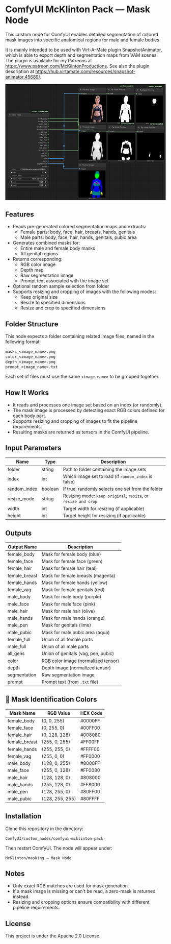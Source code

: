 # ComfyUI McKlinton Pack — Mask Node

This custom node for ComfyUI enables detailed segmentation of colored mask images into specific anatomical regions for male and female bodies.

It is mainly intended to be used with Virt-A-Mate plugin SnapshotAnimator, which is able to export depth and segmentation maps from VAM scenes. The plugin is available for my Patreons at https://www.patreon.com/McKlintonProductions. See also the plugin description at https://hub.virtamate.com/resources/snapshot-animator.45689/.

<img src="./images/masknode.png" alt="Mask Node" width="600">

## Features

- Reads pre-generated colored segmentation maps and extracts:
  - Female parts: body, face, hair, breasts, hands, genitals
  - Male parts: body, face, hair, hands, genitals, pubic area
- Generates combined masks for:
  - Entire male and female body masks
  - All genital regions
- Returns corresponding:
  - RGB color image
  - Depth map
  - Raw segmentation image
  - Prompt text associated with the image set
- Optional random sample selection from folder
- Supports resizing and cropping of images with the following modes:
  - Keep original size
  - Resize to specified dimensions
  - Resize and crop to specified dimensions

## Folder Structure

This node expects a folder containing related image files, named in the following format:

    masks_<image_name>.png
    color_<image_name>.png
    depth_<image_name>.png
    prompt_<image_name>.txt

Each set of files must use the same `<image_name>` to be grouped together.

## How It Works

- It reads and processes one image set based on an index (or randomly).
- The mask image is processed by detecting exact RGB colors defined for each body part.
- Supports resizing and cropping of images to fit the pipeline requirements.
- Resulting masks are returned as tensors in the ComfyUI pipeline.

## Input Parameters

| Name           | Type     | Description                                             |
|----------------|----------|---------------------------------------------------------|
| folder         | string   | Path to folder containing the image sets                |
| index          | int      | Which image set to load (if `random_index` is false)    |
| random_index   | boolean  | If true, randomly selects one set from the folder       |
| resize_mode    | string   | Resizing mode: `keep original`, `resize`, or `resize and crop` |
| width          | int      | Target width for resizing (if applicable)              |
| height         | int      | Target height for resizing (if applicable)             |

## Outputs

| Output Name      | Description                          |
|------------------|--------------------------------------|
| female_body      | Mask for female body (blue)          |
| female_face      | Mask for female face (green)         |
| female_hair      | Mask for female hair (teal)          |
| female_breast    | Mask for female breasts (magenta)    |
| female_hands     | Mask for female hands (yellow)       |
| female_vag       | Mask for female genitals (red)       |
| male_body        | Mask for male body (purple)          |
| male_face        | Mask for male face (pink)            |
| male_hair        | Mask for male hair (olive)           |
| male_hands       | Mask for male hands (orange)         |
| male_pen         | Mask for genitals (lime)             |
| male_pubic       | Mask for male pubic area (aqua)      |
| female_full      | Union of all female parts            |
| male_full        | Union of all male parts              |
| all_gens         | Union of genitals (vag, pen, pubic)  |
| color            | RGB color image (normalized tensor)  |
| depth            | Depth image (normalized tensor)      |
| segmentation     | Raw segmentation image               |
| prompt           | Prompt text (from `.txt` file)       |

## 🎨 Mask Identification Colors

| Mask    Name     | RGB Value        | HEX Code   |
|------------------|-------------------|------------|
| female_body      | (0, 0, 255)       | #0000FF    |
| female_face      | (0, 255, 0)       | #00FF00    |
| female_hair      | (0, 128, 128)     | #008080    |
| female_breast    | (255, 0, 255)     | #FF00FF    |
| female_hands     | (255, 255, 0)     | #FFFF00    |
| female_vag       | (255, 0, 0)       | #FF0000    |
| male_body        | (128, 0, 255)     | #8000FF    |
| male_face        | (255, 0, 128)     | #FF0080    |
| male_hair        | (128, 128, 0)     | #808000    |
| male_hands       | (255, 128, 0)     | #FF8000    |
| male_pen         | (128, 255, 0)     | #80FF00    |
| male_pubic       | (128, 255, 255)   | #80FFFF    |

## Installation

Clone this repository in the directory:

    ComfyUI/custom_nodes/comfyui-mcklinton-pack

Then restart ComfyUI. The node will appear under:

    McKlinton/masking → Mask Node

## Notes

- Only exact RGB matches are used for mask generation.
- If a mask image is missing or can't be read, a zero-mask is returned instead.
- Resizing and cropping options ensure compatibility with different pipeline requirements.

## License

This project is under the Apache 2.0 License.
